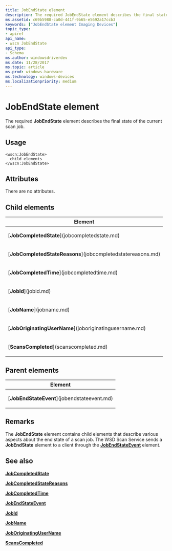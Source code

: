 ```yaml
---
title: JobEndState element
description: The required JobEndState element describes the final state of the current scan job.
ms.assetid: c69b5988-ca0d-441f-9b65-e5692a17ccb3
keywords: ["JobEndState element Imaging Devices"]
topic_type:
- apiref
api_name:
- wscn JobEndState
api_type:
- Schema
ms.author: windowsdriverdev
ms.date: 11/28/2017
ms.topic: article
ms.prod: windows-hardware
ms.technology: windows-devices
ms.localizationpriority: medium
---
```


# JobEndState element


The required **JobEndState** element describes the final state of the current scan job.

Usage
-----

``` syntax
<wscn:JobEndState>
  child elements
</wscn:JobEndState>
```

Attributes
----------

There are no attributes.

## Child elements


<table>
<colgroup>
<col width="100%" />
</colgroup>
<thead>
<tr class="header">
<th>Element</th>
</tr>
</thead>
<tbody>
<tr class="odd">
<td><p>[<strong>JobCompletedState</strong>](jobcompletedstate.md)</p></td>
</tr>
<tr class="even">
<td><p>[<strong>JobCompletedStateReasons</strong>](jobcompletedstatereasons.md)</p></td>
</tr>
<tr class="odd">
<td><p>[<strong>JobCompletedTime</strong>](jobcompletedtime.md)</p></td>
</tr>
<tr class="even">
<td><p>[<strong>JobId</strong>](jobid.md)</p></td>
</tr>
<tr class="odd">
<td><p>[<strong>JobName</strong>](jobname.md)</p></td>
</tr>
<tr class="even">
<td><p>[<strong>JobOriginatingUserName</strong>](joboriginatingusername.md)</p></td>
</tr>
<tr class="odd">
<td><p>[<strong>ScansCompleted</strong>](scanscompleted.md)</p></td>
</tr>
</tbody>
</table>

## Parent elements


<table>
<colgroup>
<col width="100%" />
</colgroup>
<thead>
<tr class="header">
<th>Element</th>
</tr>
</thead>
<tbody>
<tr class="odd">
<td><p>[<strong>JobEndStateEvent</strong>](jobendstateevent.md)</p></td>
</tr>
</tbody>
</table>

Remarks
-------

The **JobEndState** element contains child elements that describe various aspects about the end state of a scan job. The WSD Scan Service sends a **JobEndState** element to a client through the [**JobEndStateEvent**](jobendstateevent.md) element.

## <span id="see_also"></span>See also


[**JobCompletedState**](jobcompletedstate.md)

[**JobCompletedStateReasons**](jobcompletedstatereasons.md)

[**JobCompletedTime**](jobcompletedtime.md)

[**JobEndStateEvent**](jobendstateevent.md)

[**JobId**](jobid.md)

[**JobName**](jobname.md)

[**JobOriginatingUserName**](joboriginatingusername.md)

[**ScansCompleted**](scanscompleted.md)

 

 






